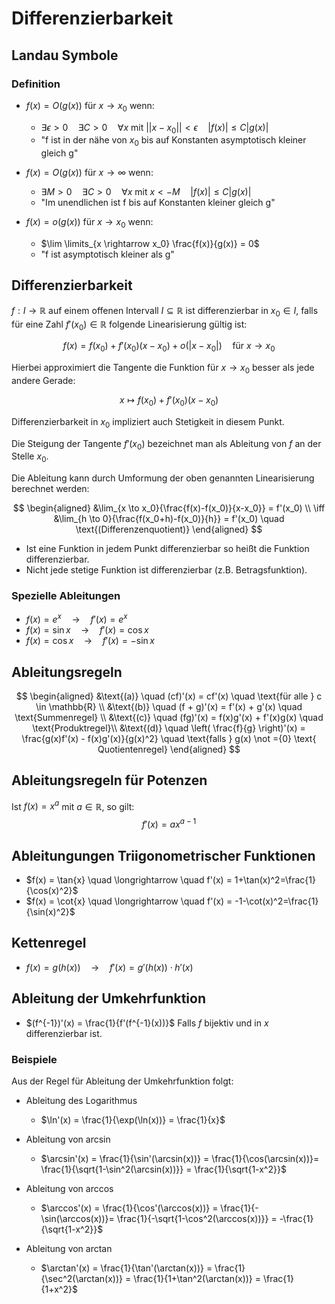 # Differenzierbarkeit

## Landau Symbole

### Definition

- $f(x) = O(g(x))$ für $x \rightarrow x_0$ wenn:

  - $\exists \epsilon > 0 \quad \exists C>0 \quad \forall x \text{ mit } ||x-x_0|| < \epsilon \quad |f(x)| \leq C |g(x)|$
  - "f ist in der nähe von $x_0$ bis auf Konstanten asymptotisch kleiner gleich g"

- $f(x) = O(g(x))$ für $x \rightarrow \infty$ wenn:

  - $\exists M>0 \quad \exists C>0 \quad \forall x \text{ mit } x < - M \quad |f(x)| \leq C |g(x)|$
  - "Im unendlichen ist f bis auf Konstanten kleiner gleich g"

- $f(x) = o(g(x))$ für $x \rightarrow x_0$ wenn:

  - $\lim \limits_{x \rightarrow x_0} \frac{f(x)}{g(x)} = 0$
  - "f ist asymptotisch kleiner als g"

## Differenzierbarkeit

$f : I \rightarrow \mathbb{R}$ auf einem offenen Intervall $I \subseteq \mathbb{R}$ ist differenzierbar in $x_0 \in I$, falls für eine Zahl $f'(x_0) \in \mathbb{R}$ folgende Linearisierung gültig ist:

$$f(x) = f(x_0) + f'(x_0)(x-x_0) + o(|x-x_0|) \quad \text{für} \ x \rightarrow x_0$$

Hierbei approximiert die Tangente die Funktion für $x \to x_0$ besser als jede andere Gerade:

$$x \mapsto f(x_0) + f'(x_0)(x-x_0)$$

Differenzierbarkeit in $x_0$ impliziert auch Stetigkeit in diesem Punkt.

Die Steigung der Tangente $f'(x_0)$ bezeichnet man als Ableitung von $f$ an der Stelle $x_0$.

Die Ableitung kann durch Umformung der oben genannten Linearisierung berechnet werden:

$$
\begin{aligned}
&\lim_{x \to x_0}{\frac{f(x)-f(x_0)}{x-x_0}} = f'(x_0) \\
\iff &\lim_{h \to 0}{\frac{f(x_0+h)-f(x_0)}{h}} = f'(x_0) \quad \text{(Differenzenquotient)}
\end{aligned}
$$

- Ist eine Funktion in jedem Punkt differenzierbar so heißt die Funktion differenzierbar.
- Nicht jede stetige Funktion ist differenzierbar (z.B. Betragsfunktion).

### Spezielle Ableitungen

- $f(x) = e^x \quad \longrightarrow \quad f'(x) = e^x$
- $f(x) = \sin{x} \quad \longrightarrow \quad f'(x) = \cos{x}$
- $f(x) = \cos{x} \quad \longrightarrow \quad f'(x) = -\sin{x}$

## Ableitungsregeln

$$
\begin{aligned}
&\text{(a)} \quad (cf)'(x) = cf'(x) \quad \text{für alle } c \in \mathbb{R} \\
&\text{(b)} \quad (f + g)'(x) = f'(x) + g'(x) \quad \text{Summenregel} \\
&\text{(c)} \quad (fg)'(x) = f(x)g'(x) + f'(x)g(x) \quad \text{Produktregel}\\
&\text{(d)} \quad \left( \frac{f}{g} \right)'(x) = \frac{g(x)f'(x) - f(x)g'(x)}{g(x)^2} \quad \text{falls } g(x) \not ={0} \text{ Quotientenregel}
\end{aligned}
$$

## Ableitungsregeln für Potenzen

Ist $f(x) = x^a$ mit $a \in \mathbb{R}$, so gilt:
$$f'(x) = a x^{a-1}$$

## Ableitungungen Triigonometrischer Funktionen

- $f(x) = \tan{x} \quad \longrightarrow \quad f'(x) = 1+\tan(x)^2=\frac{1}{\cos(x)^2}$
- $f(x) = \cot{x} \quad \longrightarrow \quad f'(x) = -1-\cot(x)^2=\frac{1}{\sin(x)^2}$

## Kettenregel

- $f(x) = g(h(x)) \quad \longrightarrow \quad f'(x) = g'(h(x))\cdot h'(x)$

## Ableitung der Umkehrfunktion

- $(f^{-1})'(x) = \frac{1}{f'(f^{-1}(x))}$ Falls $f$ bijektiv und in $x$ differenzierbar ist.

### Beispiele

  Aus der Regel für Ableitung der Umkehrfunktion folgt:

  - Ableitung des Logarithmus

    - $\ln'(x) = \frac{1}{\exp(\ln(x))} = \frac{1}{x}$

  - Ableitung von $\arcsin$

    - $\arcsin'(x) = \frac{1}{\sin'(\arcsin(x))} = \frac{1}{\cos(\arcsin(x))}= \frac{1}{\sqrt{1-\sin^2(\arcsin(x))}} = \frac{1}{\sqrt{1-x^2}}$

  - Ableitung von $\arccos$

    - $\arccos'(x) = \frac{1}{\cos'(\arccos(x))} = \frac{1}{-\sin(\arccos(x))}= \frac{1}{-\sqrt{1-\cos^2(\arccos(x))}} = -\frac{1}{\sqrt{1-x^2}}$

  - Ableitung von $\arctan$
    - $\arctan'(x) = \frac{1}{\tan'(\arctan(x))} = \frac{1}{\sec^2(\arctan(x))} = \frac{1}{1+\tan^2(\arctan(x))} = \frac{1}{1+x^2}$
